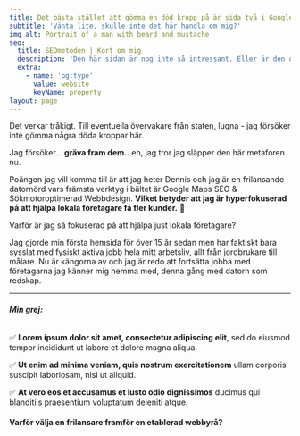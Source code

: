 ```yaml
---
title: Det bästa stället att gömma en död kropp på är sida två i Google.
subtitle: 'Vänta lite, skulle inte det här handla om mig?'
img_alt: Portrait of a man with beard and mustache
seo:
  title: SEOmetoden | Kort om mig
  description: 'Den här sidan är nog inte så intressant. Eller är den det? '
  extra:
    - name: 'og:type'
      value: website
      keyName: property
layout: page
---
```

Det verkar tråkigt. Till eventuella övervakare från staten, lugna - jag försöker inte gömma några döda kroppar här.

Jag försöker... **gräva fram dem..** eh, jag tror jag släpper den här metaforen nu.

Poängen jag vill komma till är att jag heter Dennis och jag är en frilansande datornörd vars främsta verktyg i bältet är Google Maps SEO & Sökmotoroptimerad Webbdesign. **Vilket betyder att
jag är hyperfokuserad på att hjälpa lokala företagare få fler kunder.** :rocket:

Varför är jag så fokuserad på att hjälpa just lokala företagare?

Jag gjorde min första hemsida för över 15 år sedan men har faktiskt bara sysslat med fysiskt aktiva jobb hela mitt arbetsliv, allt från jordbrukare till målare. Nu är kängorna av och jag är redo att fortsätta jobba med företagarna jag känner mig hemma med, denna gång med datorn som redskap.

_ _ _
###### **Min grej:**

:white_check_mark: **Lorem ipsum dolor sit amet, consectetur adipiscing elit**, sed do eiusmod tempor incididunt ut labore et dolore magna aliqua.

:white_check_mark: **Ut enim ad minima veniam, quis nostrum exercitationem** ullam corporis suscipit laboriosam, nisi ut aliquid.

:white_check_mark: **At vero eos et accusamus et iusto odio dignissimos** ducimus qui blanditiis praesentium voluptatum deleniti atque.





#### Varför välja en frilansare framför en etablerad webbyrå?
